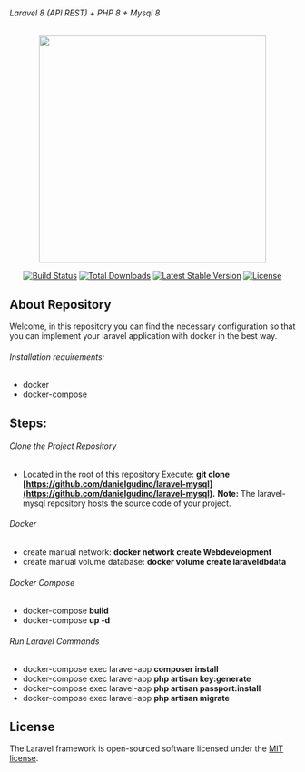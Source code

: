 ###### Laravel 8 (API REST) + PHP 8 + Mysql 8

<p align="center"><a href="https://laravel.com" target="_blank"><img src="https://i.ibb.co/D4Rpj92/Selection-021.png" width="400"></a></p>

<p align="center">
<a href="https://travis-ci.org/laravel/framework"><img src="https://travis-ci.org/laravel/framework.svg" alt="Build Status"></a>
<a href="https://packagist.org/packages/laravel/framework"><img src="https://img.shields.io/packagist/dt/laravel/framework" alt="Total Downloads"></a>
<a href="https://packagist.org/packages/laravel/framework"><img src="https://img.shields.io/packagist/v/laravel/framework" alt="Latest Stable Version"></a>
<a href="https://packagist.org/packages/laravel/framework"><img src="https://img.shields.io/packagist/l/laravel/framework" alt="License"></a>
</p>

## About Repository

Welcome, in this repository you can find the necessary configuration so that you can implement your laravel application with docker in the best way.

###### Installation requirements:
- docker
- docker-compose

## Steps:

###### Clone the Project Repository 
- Located in the root of this repository Execute: 
  **git clone [https://github.com/danielgudino/laravel-mysql](https://github.com/danielgudino/laravel-mysql).**
  **Note:** The laravel-mysql repository hosts the source code of your project.

###### Docker
- create manual network: **docker network create Webdevelopment**
- create manual volume database: **docker volume create laraveldbdata**

###### Docker Compose
- docker-compose **build**
- docker-compose **up -d**

###### Run Laravel Commands
- docker-compose exec laravel-app **composer install**
- docker-compose exec laravel-app **php artisan key:generate**
- docker-compose exec laravel-app **php artisan passport:install**
- docker-compose exec laravel-app **php artisan migrate**

## License

The Laravel framework is open-sourced software licensed under the [MIT license](https://opensource.org/licenses/MIT).
